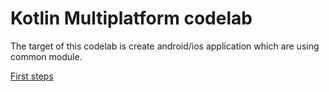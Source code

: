 # Kotlin Multiplatform codelab

The target of this codelab is create android/ios application which are using common module.

[First steps](https://github.com/ustadenis/kotlin_multiplutform_codelab/blob/master/0_0.md)

